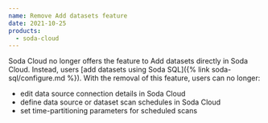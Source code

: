 ```yaml
---
name: Remove Add datasets feature
date: 2021-10-25
products:
  - soda-cloud
---
```


Soda Cloud no longer offers the feature to Add datasets directly in Soda Cloud. Instead, users [add datasets using Soda SQL]({% link soda-sql/configure.md %}). With the removal of this feature, users can no longer:
* edit data source connection details in Soda Cloud 
* define data source or dataset scan schedules in Soda Cloud 
* set time-partitioning parameters for scheduled scans

